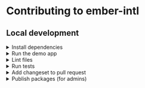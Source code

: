 # Contributing to ember-intl

## Local development

<details>

<summary>Install dependencies</summary>

1. Fork and clone this repo.

    ```sh
    git clone git@github.com:<your-github-handle>/ember-intl.git
    ```

1. Change directory.

    ```sh
    cd ember-intl
    ```

1. Use [`pnpm`](https://pnpm.io/installation) to install dependencies.

    ```sh
    pnpm install
    ```

</details>


<details>

<summary>Run the demo app</summary>

1. Once dependencies have been installed, you can run the [demo app](./docs/ember-intl).

    ```sh
    # From the workspace root
    pnpm start
    ```

1. Open the app at [http://localhost:4200](http://localhost:4200).

</details>


<details>

<summary>Lint files</summary>

1. When you write code, please check that it meets the linting rules.

    ```sh
    # From the workspace root
    pnpm lint
    ```

1. You can run `lint:fix` to automatically fix linting errors.

    ```sh
    # From the workspace root
    pnpm lint:fix
    ```

</details>


<details>

<summary>Run tests</summary>

1. When you write code, please check that all tests continue to pass.

    ```sh
    # From the workspace root
    pnpm test
    ```

</details>


<details>

<summary>Add changeset to pull request</code></summary>

1. To record how a pull request affects packages, you will want to add a changeset.

    The changeset provides a summary of the code change. It also describes how package versions should be updated (major, minor, or patch) as a result of the code change.

    ```sh
    # From the workspace root
    pnpm changeset
    ```

</details>


<details>

<summary>Publish packages (for admins)</summary>

1. Generate a [personal access token](https://github.com/settings/tokens/) in GitHub, with `repo` and `read:user` scopes enabled. This token will be used to retrieve pull request information.

1. Run the `release:prepare` script. This removes changesets, updates package versions, and updates `CHANGELOG`s.

    ```sh
    # From the workspace root
    GITHUB_TOKEN=<YOUR_PERSONAL_ACCESS_TOKEN> pnpm release:prepare
    ```

    Note, `release:prepare` also updated the workspace root's version (e.g. from `0.1.1` to `0.1.2`). We will use it to name the tag that will be published.

1. Review the file changes. Commit them in a branch, then open a pull request to merge the changes to the `main` branch.

    ```sh
    # From the workspace root
    git checkout -b tag-0.1.2
    git add .
    git commit -m "Tagged 0.1.2"
    git push origin tag-0.1.2
    ```

1. [Create a tag](https://github.com/ember-intl/ember-intl/releases/new) and provide release notes. The tag name should match the workspace root's version, prefixed by the letter `v` (e.g. `v0.1.2`).

1. Publish the packages.

    ```sh
    # From the workspace root
    pnpm release:publish
    ```

</details>

